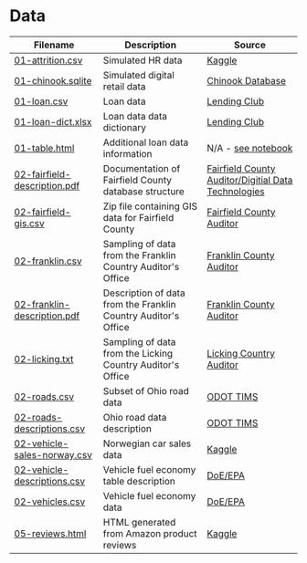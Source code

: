 # Data

|                           Filename                           |                          Description                           |                                                             Source                                                              |
| ------------------------------------------------------------ | -------------------------------------------------------------- | ------------------------------------------------------------------------------------------------------------------------------- |
| [01-attrition.csv](01-attrition.csv)                         | Simulated HR data                                              | [Kaggle](https://www.kaggle.com/pavansubhasht/ibm-hr-analytics-attrition-dataset)                                               |
| [01-chinook.sqlite](01-chinook.sqlite)                       | Simulated digital retail data                                  | [Chinook Database](https://github.com/lerocha/chinook-database)                                                                 |
| [01-loan.csv](01-loan.csv)                                   | Loan data                                                      | [Lending Club](https://www.lendingclub.com/info/download-data.action)                                                           |
| [01-loan-dict.xlsx](01-loan-dict.xlsx)                       | Loan data data dictionary                                      | [Lending Club](https://www.lendingclub.com/info/download-data.action)                                                           |
| [01-table.html](01-table.html)                               | Additional loan data information                               | N/A - [see notebook](../01-Requirements-Data-Identification.ipynb)                                                              |
| [02-fairfield-description.pdf](02-fairfield-description.pdf) | Documentation of Fairfield County database structure           | [Fairfield County Auditor/Digitial Data Technologies](http://downloads.ddti.net/fairfieldoh/)                                   |
| [02-fairfield-gis.csv](02-fairfield-gis.zip)                 | Zip file containing GIS data for Fairfield County              | [Fairfield County Auditor](https://www.co.fairfield.oh.us/gis/)                                                                 |
| [02-franklin.csv](02-franklin.txt)                           | Sampling of data from the Franklin Country Auditor's Office    | [Franklin County Auditor](http://property.franklincountyauditor.com/_web/forms/htmlframe.aspx?mode=content/auditorservices.htm) |
| [02-franklin-description.pdf](02-franklin-description )      | Description of data from the Franklin Country Auditor's Office | [Franklin County Auditor](http://property.franklincountyauditor.com/_web/forms/htmlframe.aspx?mode=content/auditorservices.htm) |
| [02-licking.txt](02-licking.txt)                             | Sampling of data from the Licking Country Auditor's Office     | [Licking Country Auditor](https://www.lickingcountyohio.us/)                                                                    |
| [02-roads.csv](02-roads.csv)                                 | Subset of Ohio road data                                       | [ODOT TIMS](https://gis.dot.state.oh.us/tims/)                                                                                  |
| [02-roads-descriptions.csv](02-roads-descriptions.csv)       | Ohio road data description                                     | [ODOT TIMS](https://gis.dot.state.oh.us/tims/)                                                                                  |
| [02-vehicle-sales-norway.csv](02-vehicle-sales-norway.csv)   | Norwegian car sales data                                       | [Kaggle](https://www.kaggle.com/dmi3kno/newcarsalesnorway)                                                                      |
| [02-vehicle-descriptions.csv](02-vehicle-descriptions.csv)   | Vehicle fuel economy table description                         | [DoE/EPA](https://www.fueleconomy.gov/feg/ws/index.shtml)                                                                       |
| [02-vehicles.csv](02-vehicles.csv)                           | Vehicle fuel economy data                                      | [DoE/EPA](https://www.fueleconomy.gov/feg/ws/index.shtml)                                                                       |
| [05-reviews.html](05-reviews.html)                           | HTML generated from Amazon product reviews                     | [Kaggle](https://www.kaggle.com/datafiniti/consumer-reviews-of-amazon-products/data)                                            |